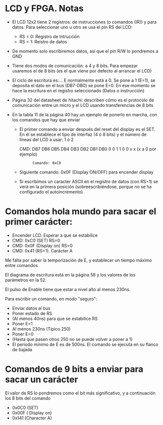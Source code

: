 # LCD y FPGA. Notas

* El LCD 12x2 tiene 2 registros: de instrucciones (o comandos (IR)) y para datos. Para seleccionar uno u otro se usa el pin RS del LCD:
  * RS = 0: Registro de Intrucción
  * RS = 1: Reistro de datos

* De momento solo escribiremos datos, así que el pin R/W lo pondremos a GND

* Tiene dos modos de comunicación: a 4 y 8 bits. Para empezar usaremos el de 8 bits (es el que viene por defecto al arrancar el LCD)

* El ciclo de escritura es:... E normalmente está a 0. Se pone a 1 (E=1), se deposita el dato en el bus (DB7-DB0) se pone E=0. En ese momento se hace la escritura en el registro seleccionado (Datos o instrucción)

* Página 32 del datasheet de hitachi: describen cómo es el protocolo de comunicación entre un micro y el LCD usando transferencias de 8 bits

* En la tabla 11 de la página 40 hay un ejemplo de ponerlo en marcha, con
los comandos que hay que enviar

  * El primer comando a enviar después del reset del display es el SET.
    En él se establece el tipo de interfaz (4 ó 8 bits) y el número de líneas del LCD a usar: 1 ó 2

    CMD:     DB7  DB6  DB5  DB4  DB3  DB2  DB1  DB0
              0    0    1    1    0    0    x    x   (x a 0 por ejemplo)

              Comando: 0xC0

  * Siguiente comando: 0x0F  (Display ON/OFF) para encender display

  * Si escribimos un caracter ASCII en el registro de datos (con RS=1) se verá en la primera posición (sobreescribiéndose, porque no se ha configurado el autoincremento)


# Comandos hola mundo para sacar el primer carácter:

* Encender LCD. Esperar a que se estabilice
* CMD: 0xC0 (SET) RS=0
* CMD: 0x0F  (Display on) RS=0
* CMD: 0x41 (RS=1). Carácter A

Me falta por saber la temporización de E, y establecer un tiempo máximo entre comandos

El diagrama de escritura está en la página 58 y los valores de los parámetros en la 52.

El pulso de Enable tiene que estar a nivel alto al menos 230ns.

Para escribir un comando, en modo "seguro":

* Enviar datos al bus
* Poner estado de RS
* (Al menos 40ns) para que se estabilice RS
* Poner E=1
* Al menos 230ns (Típico 250)
* Poner E=0
* (Hasta que pasen otros 250 no se puede volver a poner a 1)
* El periodo mínimo de E es de 500ns. El comando se ejecuta en su flanco de bajada

# Comandos de 9 bits a enviar para sacar un carácter

El valor de RS lo pondremos como el bit más significativo, y a continuación los 8 bits del comando


* 0x0C0  (SET)
* 0x00F  ( Display on)
* 0x141  (Character A)
